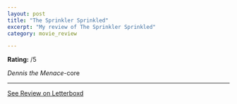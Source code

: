 ```yaml
---
layout: post
title: "The Sprinkler Sprinkled"
excerpt: "My review of The Sprinkler Sprinkled"
category: movie_review

---
```


**Rating:** /5

<i>Dennis the Menace</i>-core

<hr>

[See Review on Letterboxd](https://boxd.it/4Q254V)
